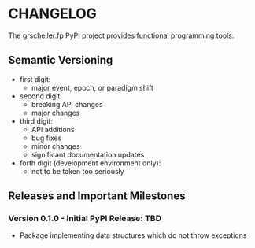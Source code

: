 # CHANGELOG

The grscheller.fp PyPI project provides functional programming tools.

## Semantic Versioning

* first digit:
  * major event, epoch, or paradigm shift
* second digit:
  * breaking API changes
  * major changes
* third digit:
  * API additions
  * bug fixes
  * minor changes
  * significant documentation updates
* forth digit (development environment only):
  * not to be taken too seriously

## Releases and Important Milestones

### Version 0.1.0 - Initial PyPI Release: TBD

* Package implementing data structures which do not throw exceptions
